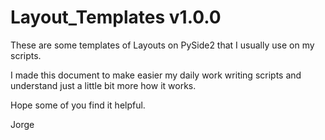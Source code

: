 # Layout_Templates v1.0.0

These are some templates of Layouts on PySide2 that I usually use on my scripts.

I made this document to make easier my daily work writing scripts and understand just a little bit more how it works.

Hope some of you find it helpful.

Jorge
